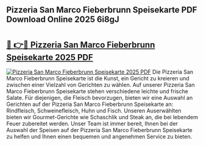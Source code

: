 ## Pizzeria San Marco Fieberbrunn Speisekarte PDF Download Online 2025 6i8gJ

# <h2><a href="http://gc7afi.nevu.top/?p=Pizzeria+San+Marco+Fieberbrunn+Speisekarte">🔗 👉🔴 Pizzeria San Marco Fieberbrunn Speisekarte 2025 PDF</a></h2>

[![Pizzeria San Marco Fieberbrunn Speisekarte 2025 PDF](https://i.imgur.com/dBaPXMq.png)](http://gc7afi.nevu.top/?p=Pizzeria+San+Marco+Fieberbrunn+Speisekarte)
Die Pizzeria San Marco Fieberbrunn Speisekarte ist die Kunst, ein Gericht zu kreieren und zwischen einer Vielzahl von Gerichten zu wählen. Auf unserer Pizzeria San Marco Fieberbrunn Speisekarte stehen verschiedene leichte und frische Salate. Für diejenigen, die Fleisch bevorzugen, bieten wir eine Auswahl an Gerichten auf der Pizzeria San Marco Fieberbrunn Speisekarte an: Rindfleisch, Schweinefleisch, Huhn und Fisch. Unseren Auserwählten bieten wir Gourmet-Gerichte wie Schaschlik und Steak an, die bei lebendem Feuer zubereitet werden. Unser Team ist immer bereit, Ihnen bei der Auswahl der Speisen auf der Pizzeria San Marco Fieberbrunn Speisekarte zu helfen und Ihnen einen bequemen und angenehmen Service zu bieten.
